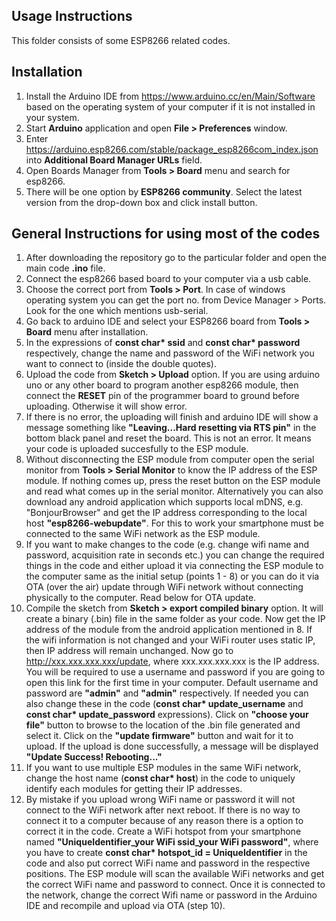 ## Usage Instructions

This folder consists of some ESP8266 related codes.

## Installation

1. Install the Arduino IDE from https://www.arduino.cc/en/Main/Software based on the operating system of your computer if it is not installed in your system.
2. Start __Arduino__ application and open __File > Preferences__ window.
3. Enter https://arduino.esp8266.com/stable/package_esp8266com_index.json into __Additional Board Manager URLs__ field.
4. Open Boards Manager from __Tools > Board__ menu and search for esp8266.
5. There will be one option by __ESP8266 community__. Select the latest version from the drop-down box and click install button.

## General Instructions for using most of the codes

1. After downloading the repository go to the particular folder and open the main code __.ino__ file.
2. Connect the esp8266 based board to your computer via a usb cable.
3. Choose the correct port from __Tools > Port__. In case of windows operating system you can get the port no. from Device Manager > Ports. Look for the one which mentions usb-serial.
4. Go back to arduino IDE and select your ESP8266 board from __Tools > Board__ menu after installation.
5. In the expressions of __const char* ssid__ and __const char* password__ respectively, change the name and password of the WiFi network you want to connect to (inside the double        quotes).
6. Upload the code from __Sketch > Upload__ option. If you are using arduino uno or any other board to program another esp8266 module, then connect the __RESET__ pin of the programmer board to ground before uploading. Otherwise it will show error.
7. If there is no error, the uploading will finish and arduino IDE will show a message something like __"Leaving...Hard resetting via RTS pin"__ in the bottom black panel and reset      the board. This is not an error. It means your code is uploaded succesfully to the ESP module.
8. Without disconnecting the ESP module from computer open the serial monitor from __Tools > Serial Monitor__ to know the IP address of the ESP module. If nothing comes up, press the reset button on the ESP module and read what comes up in the serial monitor. Alternatively you can also download any android application which supports local      mDNS, e.g. "BonjourBrowser" and get the IP address corresponding to the local host __"esp8266-webupdate"__. For this to work your smartphone must be connected to the same WiFi network as    the ESP module.
9. If you want to make changes to the code (e.g. change wifi name and password, acquisition rate in seconds etc.) you can change the required things in the code and either upload it via connecting the ESP module to the computer same as the initial setup (points 1 - 8) or you can do it via OTA (over the air) update through WiFi network without connecting    physically to the computer. Read below for OTA update.  
10. Compile the sketch from __Sketch > export compiled binary__ option. It will create a binary (.bin) file in the same folder as your code. Now get the IP address of the module from the android application mentioned in 8. If the wifi information is not changed and your WiFi router uses static IP, then IP address will remain unchanged. Now go to http://xxx.xxx.xxx.xxx/update, where xxx.xxx.xxx.xxx is the IP address. You will be required to use a username and password if you are going to open this link for the first time in your computer. Default username and password are __"admin"__ and __"admin"__ respectively. If needed you can also change these in the code (__const char* update_username__ and __const char* update_password__ expressions). Click on __"choose your file"__ button to browse to the location of the .bin file generated and select it. Click on the __"update firmware"__ button and wait for it to upload. If the upload is done successfully, a message will be displayed __"Update Success! Rebooting..."__
11. If you want to use multiple ESP modules in the same WiFi network, change the host name (__const char* host__) in the code to uniquely identify each modules for getting their IP addresses.
12. By mistake if you upload wrong WiFi name or password it will not connect to the WiFi network after next reboot. If there is no way to connect it to a computer because of any reason there is a option to correct it in the code. Create a WiFi hotspot from your smartphone named __"UniqueIdentifier_your WiFi ssid_your WiFi password"__, where you have to create __const char* hotspot_id = UniqueIdentifier__ in the code and also put correct WiFi name and password in the respective positions. The ESP module will scan the available WiFi networks and get the correct WiFi name and password to connect. Once it is connected to the network, change the correct Wifi name or password in the Arduino IDE and recompile and upload via OTA (step 10).
